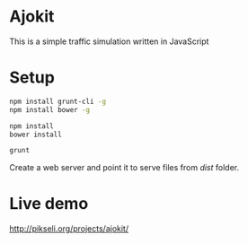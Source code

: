 # Ajokit

This is a simple traffic simulation written in JavaScript

# Setup

```bash
npm install grunt-cli -g
npm install bower -g

npm install
bower install

grunt 
```

Create a web server and point it to serve files from *dist* folder.

# Live demo
http://pikseli.org/projects/ajokit/
